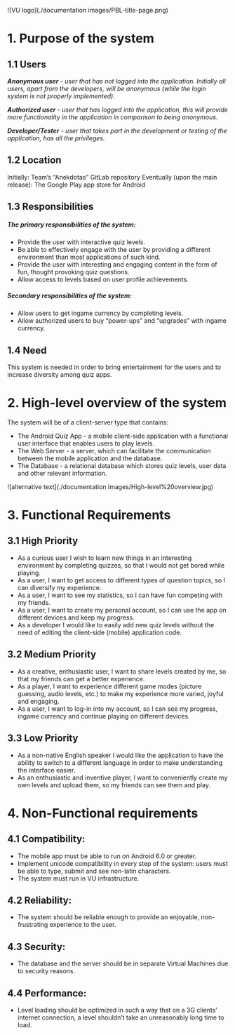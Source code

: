 ![VU logo](./documentation images/PBL-title-page.png)

# 1. Purpose of the system

## 1.1 Users

_**Anonymous user** -  user that has not logged into the application. Initially all users, apart from the developers, will be anonymous (while the login system is not properly implemented)._

_**_Authorized user_** - user that has logged into the application, this will provide more functionality in the application in comparison to being anonymous._

_**_Developer/Tester_** - user that takes part in the development or testing of the application, has all the privileges._

## 1.2 Location
Initially: Team’s “Anekdotas” GitLab repository
Eventually (upon the main release): The Google Play app store for Android

## 1.3 Responsibilities
	
##### The primary responsibilities of the system:
- Provide the user with interactive quiz levels.
- Be able to effectively engage with the user by providing a different environment than most applications of such kind.
- Provide the user with interesting and engaging content in the form of fun, thought provoking quiz questions.
- Allow access to levels based on user profile achievements.

##### Secondary responsibilities of the system:
- Allow users to get ingame currency by completing levels.
- Allow authorized users to buy “power-ups” and “upgrades” with ingame currency.

## 1.4 Need

This system is needed in order to bring entertainment for the users and to increase diversity among quiz apps.



# 2. High-level overview of the system

The system will be of a client-server type that contains:
- The Android Quiz App - a mobile client-side application with a functional user interface that enables users to play levels. 
- The Web Server - a server, which can facilitate the communication between the mobile application and the database.
- The Database - a relational database which stores quiz levels, user data and other relevant information.

![alternative text](./documentation images/High-level%20overview.jpg)



# 3. Functional Requirements

## 3.1 High Priority
- As a curious user I wish to learn new things in an interesting environment by completing quizzes, so that I would not get bored while playing.
- As a user, I want to get access to different types of question topics, so I can diversify my experience.
- As a user, I want to see my statistics, so I can have fun competing with my friends.
- As a user, I want to create my personal account, so I can use the app on different devices and keep my progress.
- As a developer I would like to easily add new quiz levels without the need of editing the client-side (mobile) application code.

## 3.2 Medium Priority
- As a creative, enthusiastic user, I want to share levels created by me, so that my friends can get a better experience.  
- As a player, I want to experience different game modes (picture guessing, audio levels, etc.) to make my experience more varied, joyful and engaging.
- As a user, I want to log-in into my account, so I can see my progress, ingame currency and continue playing on different devices.

## 3.3 Low Priority
- As a non-native English speaker I would like the application to have the ability to switch to a different language in order to make understanding the interface easier.
- As an enthusiastic and inventive player, I want to conveniently create my own levels and upload them, so my friends can see them and play.


	
# 4. Non-Functional requirements

## 4.1 Compatibility:
- The mobile app must be able to run on Android 6.0 or greater.
- Implement unicode compatibility in every step of the system: users must be able to type, submit and see non-latin characters.
- The system must run in VU infrastructure.

## 4.2 Reliability: 
- The system should be reliable enough to provide an enjoyable, non-frustrating experience to the user.

## 4.3 Security:
- The database and the server should be in separate Virtual Machines due to security reasons.

## 4.4 Performance: 
- Level loading should be optimized in such a way that on a 3G clients’  internet connection, a level shouldn’t take an unreasonably long time to load. 
